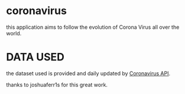 # coronavirus

this application aims to follow the evolution of Corona Virus all over the world.


# DATA USED
the dataset used is provided and daily updated by [Coronavirus API](https://github.com/joshuaferr1s/api-server/blob/master/src/routes/coronavirus/README.md).

thanks  to joshuaferr1s  for this great work.


